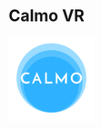 # Calmo VR
<img src="./images/Calmo_logo.png" alt="Logo" style="width: 150px;"/>

<!-- Our landing page, currently viewable at https://ljt13.github.io/calmovrsite/. -->
